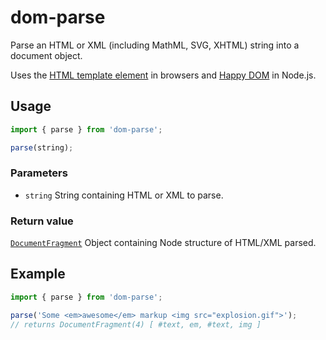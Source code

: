 # dom-parse

Parse an HTML or XML (including MathML, SVG, XHTML) string into a document object.

Uses the [HTML template element](https://developer.mozilla.org/en-US/docs/Web/HTML/Element/template) in browsers and [Happy DOM](https://github.com/capricorn86/happy-dom) in Node.js.

## Usage

```js
import { parse } from 'dom-parse';

parse(string);
```

### Parameters

- `string` String containing HTML or XML to parse.

### Return value

[`DocumentFragment`](https://developer.mozilla.org/en-US/docs/Web/API/DocumentFragment) Object containing Node structure of HTML/XML parsed.

## Example

```js
import { parse } from 'dom-parse';

parse('Some <em>awesome</em> markup <img src="explosion.gif">');
// returns DocumentFragment(4) [ #text, em, #text, img ]
```
